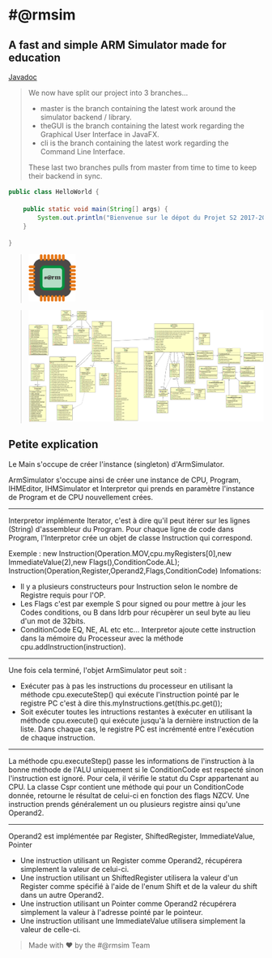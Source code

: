 # #@rmsim

## A fast and simple ARM Simulator made for education

[Javadoc](http://projectarm.devling.net/api/)

> We now have split our project into 3 branches...
>
> * master is the branch containing the latest work around the simulator backend / library.
> * theGUI is the branch containing the latest work regarding the Graphical User Interface in JavaFX.
> * cli is the branch containing the latest work regarding the Command Line Interface.
>
> These last two branches pulls from master from time to time to keep their backend in sync.

```java
public class HelloWorld {

    public static void main(String[] args) {
        System.out.println("Bienvenue sur le dépot du Projet S2 2017-2018 #@rmsim de l'IUT de Valence!");
    }

}
```

> <img src="logo.png" style="width: 20%;"/>

> ![classes](src/simulator/Classes.png)

## Petite explication

Le Main s'occupe de créer l'instance (singleton) d'ArmSimulator.

ArmSimulator s'occupe ainsi de créer une instance de CPU, Program, IHMEditor, IHMSimulator et Interpretor qui prends en paramètre l'instance de Program et de CPU nouvellement crées.

---
Interpretor implémente Iterator<Instruction>, c'est à dire qu'il peut itérer sur les lignes (String) d'assembleur du Program.
Pour chaque ligne de code dans Program, l'Interpretor crée un objet de classe Instruction qui correspond.

Exemple : new Instruction(Operation.MOV,cpu.myRegisters[0],new ImmediateValue(2),new Flags(),ConditionCode.AL);
      Instruction(Operation,Register,Operand2,Flags,ConditionCode)
Infomations:
- Il y a plusieurs constructeurs pour Instruction selon le nombre de Registre requis pour l'OP.
- Les Flags c'est par exemple S pour signed ou pour mettre à jour les Codes conditions, ou B dans ldrb pour récupèrer un seul byte au lieu d'un mot de 32bits.
- ConditionCode EQ, NE, AL etc etc...
Interpretor ajoute cette instruction dans la mémoire du Processeur avec la méthode cpu.addInstruction(instruction).
---

Une fois cela terminé, l'objet ArmSimulator peut soit :
- Exécuter pas à pas les instructions du processeur en utilisant la méthode cpu.executeStep() qui exécute l'instruction pointé par le registre PC c'est à dire this.myInstructions.get(this.pc.get());
- Soit exécuter toutes les intructions restantes à exécuter en utilisant la méthode cpu.execute() qui exécute jusqu'à la dernière instruction de la liste.
Dans chaque cas, le registre PC est incrémenté entre l'exécution de chaque instruction.

---

La méthode cpu.executeStep() passe les informations de l'instruction à la bonne méthode de l'ALU uniquement si le ConditionCode est respecté sinon l'instruction est ignoré. Pour cela, il vérifie le statut du Cspr appartenant au CPU. La classe Cspr contient une méthode qui pour un ConditionCode donnée, retourne le résultat de celui-ci en fonction des flags NZCV.
Une instruction prends généralement un ou plusieurs registre ainsi qu'une Operand2.

---

Operand2 est implémentée par Register, ShiftedRegister, ImmediateValue, Pointer

- Une instruction utilisant un Register comme Operand2, récupérera simplement la valeur de celui-ci.
- Une instruction utilisant un ShiftedRegister utilisera la valeur d'un Register comme spécifié à l'aide de l'enum Shift et de la valeur du shift dans un autre Operand2.
- Une instruction utilisant un Pointer comme Operand2 récupérera simplement la valeur à l'adresse pointé par le pointeur.
- Une instruction utilisant une ImmediateValue utilisera simplement la valeur de celle-ci.

> Made with :heart: by the #@rmsim Team